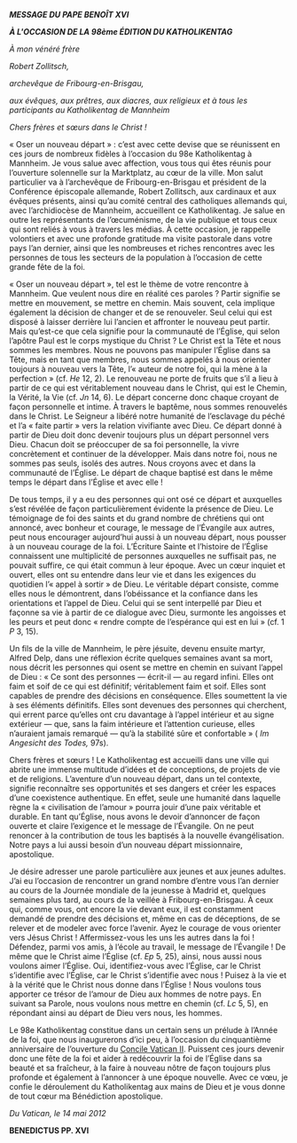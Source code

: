 ***MESSAGE DU PAPE BENOÎT XVI***

***À L'OCCASION DE LA 98ème ÉDITION DU KATHOLIKENTAG***

*À mon vénéré frère*

*Robert Zollitsch,*

*archevêque de* *Fribourg-en-Brisgau,*

*aux* *évêques, aux prêtres, aux diacres, aux religieux et à tous les participants au Katholikentag de Mannheim*

*Chers frères et sœurs dans le Christ !*

« Oser un nouveau départ » : c’est avec cette devise que se réunissent en ces jours de nombreux fidèles à l’occasion du 98e Katholikentag à Mannheim. Je vous salue avec affection, vous tous qui êtes réunis pour l’ouverture solennelle sur la Marktplatz, au cœur de la ville. Mon salut particulier va à l’archevêque de Fribourg-en-Brisgau et président de la Conférence épiscopale allemande, Robert Zollitsch, aux cardinaux et aux évêques présents, ainsi qu’au comité central des catholiques allemands qui, avec l’archidiocèse de Mannheim, accueillent ce Katholikentag. Je salue en outre les représentants de l’œcuménisme, de la vie publique et tous ceux qui sont reliés à vous à travers les médias. À cette occasion, je rappelle volontiers et avec une profonde gratitude ma visite pastorale dans votre pays l’an dernier, ainsi que les nombreuses et riches rencontres avec les personnes de tous les secteurs de la population à l’occasion de cette grande fête de la foi.

« Oser un nouveau départ », tel est le thème de votre rencontre à Mannheim. Que veulent nous dire en réalité ces paroles ? Partir signifie se mettre en mouvement, se mettre en chemin. Mais souvent, cela implique également la décision de changer et de se renouveler. Seul celui qui est disposé à laisser derrière lui l’ancien et affronter le nouveau peut partir. Mais qu’est-ce que cela signifie pour la communauté de l’Église, qui selon l’apôtre Paul est le corps mystique du Christ ? Le Christ est la Tête et nous sommes les membres. Nous ne pouvons pas manipuler l’Église dans sa Tête, mais en tant que membres, nous sommes appelés à nous orienter toujours à nouveau vers la Tête, l’« auteur de notre foi, qui la mène à la perfection » (cf. *He* 12, 2). Le renouveau ne porte de fruits que s’il a lieu à partir de ce qui est véritablement nouveau dans le Christ, qui est le Chemin, la Vérité, la Vie (cf. *Jn* 14, 6). Le départ concerne donc chaque croyant de façon personnelle et intime. À travers le baptême, nous sommes renouvelés dans le Christ. Le Seigneur a libéré notre humanité de l’esclavage du péché et l’a « faite partir » vers la relation vivifiante avec Dieu. Ce départ donné à partir de Dieu doit donc devenir toujours plus un départ personnel vers Dieu. Chacun doit se préoccuper de sa foi personnelle, la vivre concrètement et continuer de la développer. Mais dans notre foi, nous ne sommes pas seuls, isolés des autres. Nous croyons avec et dans la communauté de l’Église. Le départ de chaque baptisé est dans le même temps le départ dans l’Église et avec elle !

De tous temps, il y a eu des personnes qui ont osé ce départ et auxquelles s’est révélée de façon particulièrement évidente la présence de Dieu. Le témoignage de foi des saints et du grand nombre de chrétiens qui ont annoncé, avec bonheur et courage, le message de l’Évangile aux autres, peut nous encourager aujourd’hui aussi à un nouveau départ, nous pousser à un nouveau courage de la foi. L’Écriture Sainte et l’histoire de l’Église connaissent une multiplicité de personnes auxquelles ne suffisait pas, ne pouvait suffire, ce qui était commun à leur époque. Avec un cœur inquiet et ouvert, elles ont su entendre dans leur vie et dans les exigences du quotidien l’« appel à sortir » de Dieu. Le véritable départ consiste, comme elles nous le démontrent, dans l’obéissance et la confiance dans les orientations et l’appel de Dieu. Celui qui se sent interpellé par Dieu et façonne sa vie à partir de ce dialogue avec Dieu, surmonte les angoisses et les peurs et peut donc « rendre compte de l’espérance qui est en lui » (cf. 1 *P* 3, 15).

Un fils de la ville de Mannheim, le père jésuite, devenu ensuite martyr, Alfred Delp, dans une réflexion écrite quelques semaines avant sa mort, nous décrit les personnes qui osent se mettre en chemin en suivant l’appel de Dieu : « Ce sont des personnes — écrit-il — au regard infini. Elles ont faim et soif de ce qui est définitif; véritablement faim et soif. Elles sont capables de prendre des décisions en conséquence. Elles soumettent la vie à ses éléments définitifs. Elles sont devenues des personnes qui cherchent, qui errent parce qu’elles ont cru davantage à l’appel intérieur et au signe extérieur — que, sans la faim intérieure et l’attention curieuse, elles n’auraient jamais remarqué — qu’à la stabilité sûre et confortable » ( *Im Angesicht des Todes,* 97s).

Chers frères et sœurs ! Le Katholikentag est accueilli dans une ville qui abrite une immense multitude d’idées et de conceptions, de projets de vie et de religions. L’aventure d’un nouveau départ, dans un tel contexte, signifie reconnaître ses opportunités et ses dangers et créer les espaces d’une coexistence authentique. En effet, seule une humanité dans laquelle règne la « civilisation de l’amour » pourra jouir d’une paix véritable et durable. En tant qu’Église, nous avons le devoir d’annoncer de façon ouverte et claire l’exigence et le message de l’Évangile. On ne peut renoncer à la contribution de tous les baptisés à la nouvelle évangélisation. Notre pays a lui aussi besoin d’un nouveau départ missionnaire, apostolique.

Je désire adresser une parole particulière aux jeunes et aux jeunes adultes. J’ai eu l’occasion de rencontrer un grand nombre d’entre vous l’an dernier au cours de la Journée mondiale de la jeunesse à Madrid et, quelques semaines plus tard, au cours de la veillée à Fribourg-en-Brisgau. À ceux qui, comme vous, ont encore la vie devant eux, il est constamment demandé de prendre des décisions et, même en cas de déceptions, de se relever et de modeler avec force l’avenir. Ayez le courage de vous orienter vers Jésus Christ ! Affermissez-vous les uns les autres dans la foi ! Défendez, parmi vos amis, à l’école au travail, le message de l’Évangile ! De même que le Christ aime l’Église (cf. *Ep* 5, 25), ainsi, nous aussi nous voulons aimer l’Église. Oui, identifiez-vous avec l’Église, car le Christ s’identifie avec l’Église, car le Christ s’identifie avec nous ! Puisez à la vie et à la vérité que le Christ nous donne dans l’Église ! Nous voulons tous apporter ce trésor de l’amour de Dieu aux hommes de notre pays. En suivant sa Parole, nous voulons nous mettre en chemin (cf. *Lc* 5, 5), en répondant ainsi au départ de Dieu vers nous, les hommes.

Le 98e Katholikentag constitue dans un certain sens un prélude à l’Année de la foi, que nous inaugurerons d’ici peu, à l’occasion du cinquantième anniversaire de l’ouverture du [Concile Vatican II](http://www.vatican.va/archive/hist_councils/ii_vatican_council/index_fr.htm). Puissent ces jours devenir donc une fête de la foi et aider à redécouvrir la foi de l’Église dans sa beauté et sa fraîcheur, à la faire à nouveau nôtre de façon toujours plus profonde et également à l’annoncer à une époque nouvelle. Avec ce vœu, je confie le déroulement du Katholikentag aux mains de Dieu et je vous donne de tout cœur ma Bénédiction apostolique.

*Du Vatican, le 14 mai 2012*

**BENEDICTUS PP. XVI**